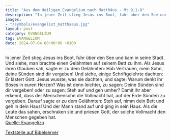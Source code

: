 ```yaml
---
title: "Aus dem Heiligen Evangelium nach Matthäus - Mt 9,1-8"
description: "In jener Zeit stieg Jesus ins Boot, fuhr über den See und kam in seine Stadt. Und siehe, man brachte einen Gelähmten auf seinem Bett zu ihm. Als Jesus ihren Glauben sah, sagte er zu dem Gelähmten: Hab Vertrauen, mein Sohn, deine Sünden sind dir vergeben! Und siehe, einige Schrift...."
images:
- "/symbols/evangelist_matthaeus.jpg"
layout: post
category: EVANGELIUM
tag: EVANGELIUM
date: 2024-07-04 08:00:00 +0100
---
```

In jener Zeit stieg Jesus ins Boot, fuhr über den See und kam in seine Stadt.
Und siehe, man brachte einen Gelähmten auf seinem Bett zu ihm. Als Jesus ihren Glauben sah, sagte er zu dem Gelähmten: Hab Vertrauen, mein Sohn, deine Sünden sind dir vergeben!
Und siehe, einige Schriftgelehrte dachten: Er lästert Gott.<!--more-->
Jesus wusste, was sie dachten, und sagte: Warum denkt ihr Böses in euren Herzen?
Was ist denn leichter, zu sagen: Deine Sünden sind dir vergeben! oder zu sagen: Steh auf und geh umher?
Damit ihr aber erkennt, dass der Menschensohn die Vollmacht hat, auf der Erde Sünden zu vergeben. Darauf sagte er zu dem Gelähmten: Steh auf, nimm dein Bett und geh in dein Haus!
Und der Mann stand auf und ging in sein Haus.
Als die Leute das sahen, erschraken sie und priesen Gott, der solche Vollmacht den Menschen gegeben hat.<br>
[Quelle: Evangelizo](https://evangeliumtagfuertag.org/DE/gospel)

[Textstelle auf Bibelserver](https://www.bibleserver.com/EU/Matthäus9,1-8)

